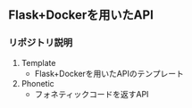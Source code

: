 ## Flask+Dockerを用いたAPI

### リポジトリ説明

1. Template
    - Flask+Dockerを用いたAPIのテンプレート
2. Phonetic
    - フォネティックコードを返すAPI